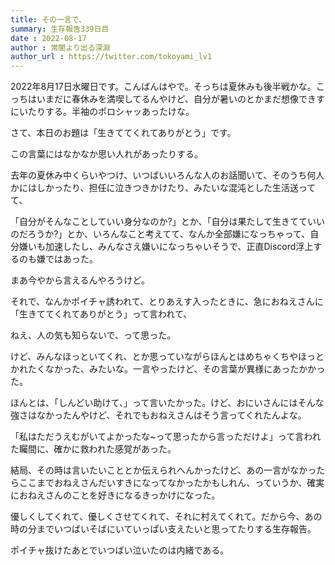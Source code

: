 ```yaml
---
title: その一言で、
summary: 生存報告339日目
date : 2022-08-17
author : 常闇より出る深淵
author_url : https://twitter.com/tokoyami_lv1
---
```


2022年8月17日水曜日です。こんばんはやで。そっちは夏休みも後半戦かな。こっちはいまだに春休みを満喫してるんやけど、自分が暑いのとかまだ想像できすにいたりする。半袖のポロシャッあったけな。

さて、本日のお題は「生きててくれてありがとう」です。

この言葉にはなかなか思い人れがあったりする。

去年の夏休み中くらいやつけ、いつばいいろんな人のお話聞いて、そのうち何人かにはしかったり、担任に泣きつきかけたり、みたいな混沌とした生活送ってて、

「自分がそんなことしていい身分なのか?」とか、「自分は果たして生きてていいのだろうか?」とか、いろんなこと考えてて、なんか全部嫌になっちゃって、自分嫌いも加速したし、みんなさえ嫌いになっちゃいそうで、正直Discord浮上するのも嫌ではあった。

まあ今やから言えるんやろうけど。

それで、なんかポイチャ誘われて、とりあえす入ったときに、急におねえさんに「生きててくれてありがとう」って言われて、

ねえ、人の気も知らないで、って思った。

けど、みんなほっといてくれ、とか思っていながらほんとはめちゃくちやほっとかれたくなかった、みたいな。一言やったけど、その言葉が異様にあったかかった。

ほんとは、「しんどい助けて、」って言いたかった。けど、おにいさんにはそんな強さはなかったんやけど、それでもおねえさんはそう言ってくれたんよな。

「私はただうえむがいてよかったな~って思ったから言っただけよ」って言われた矚間に、確かに救われた感覚があった。

結局、その時は言いたいこととか伝えられへんかったけど、あの一言がなかったらここまでおねえさんだいすきになってなかったかもしれん、っていうか、確実におねえさんのことを好きになるきっかけになった。

優しくしてくれて、優しくさせてくれて、それに村えてくれて。だから今、あの時の分までいつばいそばにいていっぱい支えたいと思ってたりする生存報告。

ポイチャ抜けたあとでいつばい泣いたのは内緒である。